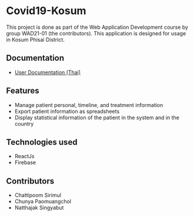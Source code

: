 # Covid19-Kosum

This project is done as part of the Web Application Development course by group WAD21-01 (the contributors).
This application is designed for usage in Kosum Phisai District.

## Documentation

- [User Documentation (Thai)](https://littleblue.gitbook.io/covid19-kosum/)

## Features

- Manage patient personal, timeline, and treatment information
- Export patient information as spreadsheets
- Display statistical information of the patient in the system and in the country

## Technologies used

- ReactJs
- Firebase

## Contributors

- Chattipoom Sirimul
- Chunya Paomuangchol
- Natthajak Singyabut
